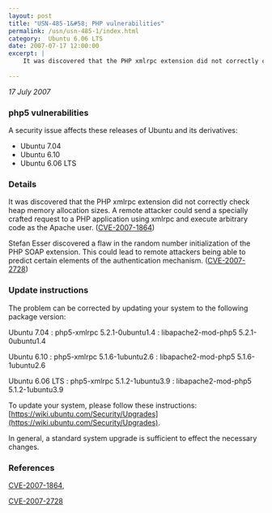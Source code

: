 ```yaml
---
layout: post
title: "USN-485-1&#58; PHP vulnerabilities"
permalink: /usn/usn-485-1/index.html
category:  Ubuntu 6.06 LTS
date: 2007-07-17 12:00:00
excerpt: |
    It was discovered that the PHP xmlrpc extension did not correctly check heap memory allocation sizes.  A remote attacker could send a specially crafted request to a PHP application using xmlrpc and execute arbitrary code as the Apache user. ([CVE-2007-1864](http://people.ubuntu.com/~ubuntu-security/cve/CVE-2007-1864))
    
--- 
```

 
 

*17 July 2007*

### php5 vulnerabilities

A security issue affects these releases of Ubuntu and its derivatives:

* Ubuntu 7.04
* Ubuntu 6.10
* Ubuntu 6.06 LTS

### Details

It was discovered that the PHP xmlrpc extension did not correctly check heap memory allocation sizes. A remote attacker could send a specially crafted request to a PHP application using xmlrpc and execute arbitrary code as the Apache user. ([CVE-2007-1864](http://people.ubuntu.com/~ubuntu-security/cve/CVE-2007-1864))

Stefan Esser discovered a flaw in the random number initialization of the PHP SOAP extension. This could lead to remote attackers being able to predict certain elements of the authentication mechanism. ([CVE-2007-2728](http://people.ubuntu.com/~ubuntu-security/cve/CVE-2007-2728))

### Update instructions

The problem can be corrected by updating your system to the following package version:

Ubuntu 7.04
 : php5-xmlrpc <span>5.2.1-0ubuntu1.4</span>
 : libapache2-mod-php5 <span>5.2.1-0ubuntu1.4</span>

Ubuntu 6.10
 : php5-xmlrpc <span>5.1.6-1ubuntu2.6</span>
 : libapache2-mod-php5 <span>5.1.6-1ubuntu2.6</span>

Ubuntu 6.06 LTS
 : php5-xmlrpc <span>5.1.2-1ubuntu3.9</span>
 : libapache2-mod-php5 <span>5.1.2-1ubuntu3.9</span>

To update your system, please follow these instructions: [https://wiki.ubuntu.com/Security/Upgrades](https://wiki.ubuntu.com/Security/Upgrades).

In general, a standard system upgrade is sufficient to effect the necessary changes.

### References

 
 [CVE-2007-1864](http://people.ubuntu.com/~ubuntu-security/cve/CVE-2007-1864), 

 [CVE-2007-2728](http://people.ubuntu.com/~ubuntu-security/cve/CVE-2007-2728)
 

